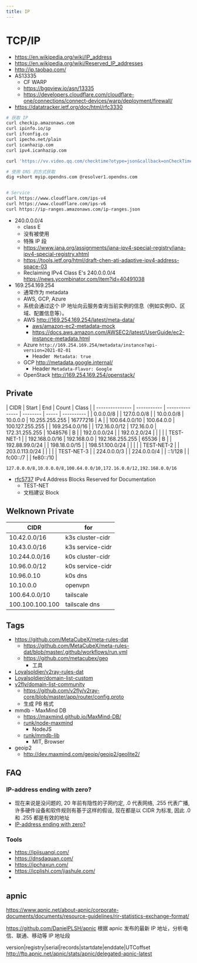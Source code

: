 ```yaml
---
title: IP
---
```


# TCP/IP

- https://en.wikipedia.org/wiki/IP_address
- https://en.wikipedia.org/wiki/Reserved_IP_addresses
- http://ip.taobao.com/
- AS13335
  - CF WARP
  - https://bgpview.io/asn/13335
  - https://developers.cloudflare.com/cloudflare-one/connections/connect-devices/warp/deployment/firewall/
- https://datatracker.ietf.org/doc/html/rfc3330

```bash
# 获取 IP
curl checkip.amazonaws.com
curl ipinfo.io/ip
curl ifconfig.co
curl ipecho.net/plain
curl icanhazip.com
curl ipv4.icanhazip.com

curl 'https://vv.video.qq.com/checktime?otype=json&callback=onCheckTime'

# 使用 DNS 的方式获取
dig +short myip.opendns.com @resolver1.opendns.com


# Service
curl https://www.cloudflare.com/ips-v4
curl https://www.cloudflare.com/ips-v6
curl https://ip-ranges.amazonaws.com/ip-ranges.json
```

- 240.0.0.0/4
  - class E
  - 没有被使用
  - 特殊 IP 段
  - https://www.iana.org/assignments/iana-ipv4-special-registry/iana-ipv4-special-registry.xhtml
  - https://tools.ietf.org/html/draft-chen-ati-adaptive-ipv4-address-space-03
  - Reclaiming IPv4 Class E's 240.0.0.0/4  https://news.ycombinator.com/item?id=40491038
- 169.254.169.254
  - 通常作为 metadata
  - AWS, GCP, Azure
  - 系统会通过这个 IP 地址向云服务查询当前实例的信息（例如实例ID、区域、配置信息等）。
  - AWS http://169.254.169.254/latest/meta-data/
    - [aws/amazon-ec2-metadata-mock](https://github.com/aws/amazon-ec2-metadata-mock)
    - https://docs.aws.amazon.com/AWSEC2/latest/UserGuide/ec2-instance-metadata.html
  - Azure `http://169.254.169.254/metadata/instance?api-version=2021-02-01`
    - Header ` Metadata: true`
  - GCP http://metadata.google.internal/
    - Header `Metadata-Flavor: Google`
  - OpenStack http://169.254.169.254/openstack/


## Private

| CIDR            | Start       | End             | Count    | Class |
| --------------- | ----------- | --------------- | -------- | ----- | ---------- |
| 0.0.0.0/8       |
| 127.0.0.0/8     |
| 10.0.0.0/8      | 10.0.0.0    | 10.255.255.255  | 16777216 | A     |
| 100.64.0.0/10   | 100.64.0.0  | 100.127.255.255 |
| 169.254.0.0/16  |
| 172.16.0.0/12   | 172.16.0.0  | 172.31.255.255  | 1048576  | B     |
| 192.0.0.0/24    |
| 192.0.2.0/24    |             |                 |          |       | TEST-NET-1 |
| 192.168.0.0/16  | 192.168.0.0 | 192.168.255.255 | 65536    | B     |
| 192.88.99.0/24  |
| 198.18.0.0/15   |
| 198.51.100.0/24 |             |                 |          |       | TEST-NET-2 |
| 203.0.113.0/24  |             |                 |          |       | TEST-NET-3 |
| 224.0.0.0/3     |
| 224.0.0.0/4     |
| ::1/128         |
| fc00::/7        |
| fe80::/10       |

```
127.0.0.0/8,10.0.0.0/8,100.64.0.0/10,172.16.0.0/12,192.168.0.0/16
```

- [rfc5737](https://datatracker.ietf.org/doc/html/rfc5737) IPv4 Address Blocks Reserved for Documentation
  - TEST-NET
  - 文档建议 Block

## Welknown Private

| CIDR            | for              |
| --------------- | ---------------- |
| 10.42.0.0/16    | k3s cluster-cidr |
| 10.43.0.0/16    | k3s service-cidr |
| 10.244.0.0/16   | k0s cluster-cidr |
| 10.96.0.0/12    | k0s service-cidr |
| 10.96.0.10      | k0s dns          |
| 10.10.0.0       | openvpn          |
| 100.64.0.0/10   | tailscale        |
| 100.100.100.100 | tailscale dns    |

## Tags

- https://github.com/MetaCubeX/meta-rules-dat
  - https://github.com/MetaCubeX/meta-rules-dat/blob/master/.github/workflows/run.yml
  - https://github.com/metacubex/geo
    - 工具
- [Loyalsoldier/v2ray-rules-dat](https://github.com/Loyalsoldier/v2ray-rules-dat)
- [Loyalsoldier/domain-list-custom](https://github.com/Loyalsoldier/domain-list-custom)
- [v2fly/domain-list-community](https://github.com/v2fly/domain-list-community)
  - https://github.com/v2fly/v2ray-core/blob/master/app/router/config.proto
  - 生成 PB 格式
- mmdb - MaxMind DB
  - https://maxmind.github.io/MaxMind-DB/
  - [runk/node-maxmind](https://github.com/runk/node-maxmind)
    - NodeJS
  - [runk/mmdb-lib](https://github.com/runk/mmdb-lib)
    - MIT, Browser
- geoip2
  - http://dev.maxmind.com/geoip/geoip2/geolite2/

## FAQ

### IP-address ending with zero?

- 现在来说是没问题的, 20 年前有隐性的子网约定, .0 代表网络, .255 代表广播, 许多硬件设备和软件规则有基于这样的假设, 现在都是以 CIDR 为标准, 因此 .0 和 .255 都是有效的地址
- [IP-address ending with zero?](https://stackoverflow.com/questions/14915188)

### Tools

- https://ipjisuanqi.com/
- https://dnsdaquan.com/
- https://ipchaxun.com/
- https://icplishi.com/jiashule.com/
-

## apnic

https://www.apnic.net/about-apnic/corporate-documents/documents/resource-guidelines/rir-statistics-exchange-format/

https://github.com/DanielPLSH/apnic
根据 apnic 发布的最新 IP 地址，分析电信、联通、移动等 IP 地址段

version|registry|serial|records|startdate|enddate|UTCoffset
http://ftp.apnic.net/apnic/stats/apnic/delegated-apnic-latest
